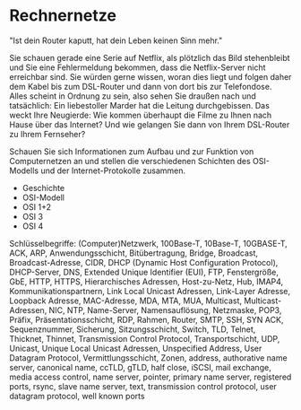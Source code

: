 # Rechnernetze

"Ist dein Router kaputt, hat dein Leben keinen Sinn mehr."

Sie schauen gerade eine Serie auf Netflix, als plötzlich das Bild stehenbleibt und Sie eine Fehlermeldung bekommen, dass die Netflix-Server nicht erreichbar sind. Sie würden gerne wissen, woran dies liegt und folgen daher dem Kabel bis zum DSL-Router und dann von dort bis zur Telefondose. Alles scheint in Ordnung zu sein, also sehen Sie draußen nach und tatsächlich: Ein liebestoller Marder hat die Leitung durchgebissen. Das weckt Ihre Neugierde: Wie kommen überhaupt die Filme zu Ihnen nach Hause über das Internet? Und wie gelangen Sie dann von Ihrem DSL-Router zu Ihrem Fernseher?

Schauen Sie sich Informationen zum Aufbau und zur Funktion von Computernetzen an und stellen die verschiedenen Schichten des OSI-Modells und der Internet-Protokolle zusammen.

  - Geschichte
  - OSI-Modell
  - OSI 1+2
  - OSI 3
  - OSI 4

Schlüsselbegriffe: (Computer)Netzwerk, 100Base-T, 10Base-T, 10GBASE-T, ACK, ARP, Anwendungsschicht, Bitübertragung, Bridge, Broadcast, Broadcast-Adresse, CIDR, DHCP (Dynamic Host Configuration Protocol), DHCP-Server, DNS, Extended Unique Identifier (EUI), FTP, Fenstergröße, GbE, HTTP, HTTPS, Hierarchisches Adressen, Host-zu-Netz, Hub, IMAP4, Kommunikationspartnern, Link Local Unicast Adressen, Link-Layer Adresse, Loopback Adresse, MAC-Adresse, MDA, MTA, MUA, Multicast, Multicast-Adressen, NIC, NTP, Name-Server, Namensauflösung, Netzmaske, POP3, Präfix, Präsentationsschicht, RDP, Rahmen, Router, SMTP, SSH, SYN ACK, Sequenznummer, Sicherung, Sitzungsschicht, Switch, TLD, Telnet, Thicknet, Thinnet, Transmission Control Protocol, Transportschicht, UDP, Unicast, Unique Local Unicast Adressen, Unspecified Address, User Datagram Protocol, Vermittlungsschicht, Zonen, address, authorative name server, canonical name, ccTLD, gTLD, half close, iSCSI, mail exchange, media access control, name server, pointer, primary name server, registered ports, rsync, slave name server, text, transmission control protocol, user datagram protocol, well known ports
